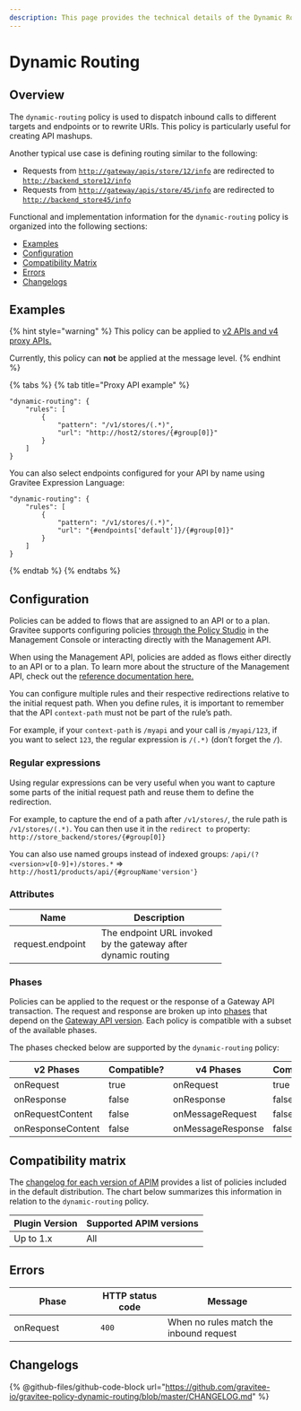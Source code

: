 ```yaml
---
description: This page provides the technical details of the Dynamic Routing policy
---
```


# Dynamic Routing

## Overview

The `dynamic-routing` policy is used to dispatch inbound calls to different targets and endpoints or to rewrite URIs. This policy is particularly useful for creating API mashups.

Another typical use case is defining routing similar to the following:

* Requests from [`http://gateway/apis/store/12/info`](http://gateway/apis/store/12/info) are redirected to [`http://backend_store12/info`](http://backend\_store12/info)
* Requests from [`http://gateway/apis/store/45/info`](http://gateway/apis/store/45/info) are redirected to [`http://backend_store45/info`](http://backend\_store45/info)

Functional and implementation information for the `dynamic-routing` policy is organized into the following sections:

* [Examples](dynamic-routing.md#examples)
* [Configuration](dynamic-routing.md#configuration)
* [Compatibility Matrix](dynamic-routing.md#compatibility-matrix)
* [Errors](dynamic-routing.md#errors)
* [Changelogs](dynamic-routing.md#changelogs)

## Examples

{% hint style="warning" %}
This policy can be applied to [v2 APIs and v4 proxy APIs.](../../overview/gravitee-api-definitions-and-execution-engines/)

Currently, this policy can **not** be applied at the message level.
{% endhint %}

{% tabs %}
{% tab title="Proxy API example" %}
```
"dynamic-routing": {
    "rules": [
        {
            "pattern": "/v1/stores/(.*)",
            "url": "http://host2/stores/{#group[0]}"
        }
    ]
}
```

You can also select endpoints configured for your API by name using Gravitee Expression Language:

```
"dynamic-routing": {
    "rules": [
        {
            "pattern": "/v1/stores/(.*)",
            "url": "{#endpoints['default']}/{#group[0]}"
        }
    ]
}
```
{% endtab %}
{% endtabs %}

## Configuration

Policies can be added to flows that are assigned to an API or to a plan. Gravitee supports configuring policies [through the Policy Studio](../../guides/policy-design/) in the Management Console or interacting directly with the Management API.

When using the Management API, policies are added as flows either directly to an API or to a plan. To learn more about the structure of the Management API, check out the [reference documentation here.](../management-api-reference/)

You can configure multiple rules and their respective redirections relative to the initial request path. When you define rules, it is important to remember that the API `context-path` must not be part of the rule’s path.&#x20;

For example, if your `context-path` is `/myapi` and your call is `/myapi/123`, if you want to select `123`, the regular expression is `/(.*)` (don’t forget the `/`).

### Regular expressions

Using regular expressions can be very useful when you want to capture some parts of the initial request path and reuse them to define the redirection.

For example, to capture the end of a path after `/v1/stores/`, the rule path is `/v1/stores/(.*)`. You can then use it in the `redirect to` property: `http://store_backend/stores/{#group[0]}`

You can also use named groups instead of indexed groups: `/api/(?<version>v[0-9]+)/stores.*` ⇒ `http://host1/products/api/{#groupName'version'}`

### Attributes

<table data-full-width="false"><thead><tr><th width="140">Name</th><th width="207">Description</th></tr></thead><tbody><tr><td>request.endpoint</td><td>The endpoint URL invoked by the gateway after dynamic routing</td></tr></tbody></table>

### Phases

Policies can be applied to the request or the response of a Gateway API transaction. The request and response are broken up into [phases](broken-reference) that depend on the [Gateway API version](../../overview/gravitee-api-definitions-and-execution-engines/). Each policy is compatible with a subset of the available phases.

The phases checked below are supported by the `dynamic-routing` policy:

<table data-full-width="false"><thead><tr><th width="202">v2 Phases</th><th width="139" data-type="checkbox">Compatible?</th><th width="198">v4 Phases</th><th data-type="checkbox">Compatible?</th></tr></thead><tbody><tr><td>onRequest</td><td>true</td><td>onRequest</td><td>true</td></tr><tr><td>onResponse</td><td>false</td><td>onResponse</td><td>false</td></tr><tr><td>onRequestContent</td><td>false</td><td>onMessageRequest</td><td>false</td></tr><tr><td>onResponseContent</td><td>false</td><td>onMessageResponse</td><td>false</td></tr></tbody></table>

## Compatibility matrix

The [changelog for each version of APIM](../../releases-and-changelogs/changelogs/) provides a list of policies included in the default distribution. The chart below summarizes this information in relation to the `dynamic-routing` policy.

<table data-full-width="false"><thead><tr><th>Plugin Version</th><th>Supported APIM versions</th></tr></thead><tbody><tr><td>Up to 1.x</td><td>All</td></tr></tbody></table>

## Errors

<table data-full-width="false"><thead><tr><th width="210">Phase</th><th width="171">HTTP status code</th><th width="387">Message</th></tr></thead><tbody><tr><td>onRequest</td><td><code>400</code></td><td>When no rules match the inbound request</td></tr></tbody></table>

## Changelogs

{% @github-files/github-code-block url="https://github.com/gravitee-io/gravitee-policy-dynamic-routing/blob/master/CHANGELOG.md" %}

